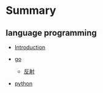 # Summary

## language programming

* [Introduction](README.md)
* [go](go.md)
  * [反射](go/2017113027.md)
  
* [python](python/README.md)

